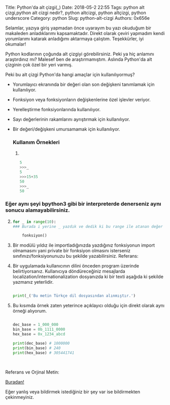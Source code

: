 
Title: Python'da alt çizgi(_)
Date: 2018-05-2 22:55
Tags: python alt çizgi,python alt cizgi nedir?, python altcizgi, python altçizgi, python underscore
Category: python
Slug: python-alt-cizgi
Authors: 0x656e

Selamlar, yazıya giriş yapmadan önce uyarayım bu yazı okuduğum bir makaleden anladıklarımı kapsamaktadır. Direkt olarak çeviri yapmadım kendi yorumlarımı katarak anladığımı aktarmaya çalıştım. Teşekkürler, iyi okumalar!



Python kodlarının çoğunda alt çizgiyi görebilirsiniz. Peki ya hiç anlamını araştırdınız mı? Malesef ben de araştırmamıştım. Aslında Python'da alt çizginin çok özel bir yeri varmış.



Peki bu alt çizgi Python'da hangi amaçlar için kullanılıyormuş?



* Yorumlayıcı ekranında bir değeri olan son değişkeni tanımlamak için kullanılıyor.

* Fonksiyon veya fonksiyonların değişkenlerine özel işlevler veriyor.

* Yerelleştirme fonksiyonlarında kullanılıyor.

* Sayı değerlerinin rakamlarını ayrıştırmak için kullanılıyor.

* Bir değeri/değişkeni umursamamak için kullanılıyor.

  ### Kullanım Örnekleri

  1.
  ```python
     5
     >>>_
     5
     >>>15+35
     50
     >>>_
     50

### Eğer aynı şeyi bpython3 gibi bir interpreterde denerseniz aynı sonucu alamayabilirsiniz.


  2. ```python
     for _ in range(10):
     ### Burada i yerine _ yazdık ve dedik ki bu range ile atanan değer umurumuzda değil.

         fonksiyon()
     ```

  3. Bir modülü yıldız ile importladığınızda yazdığınız fonksiyonun import olmamasını yani private bir fonksiyon olmasını isterseniz sınıfınızı/fonksiyonunuzu bu şekilde yazabilirsiniz. Referans:

     [Python Classes]: https://docs.python.org/3/tutorial/classes.html#private-variables-and-class-local-references

  4. Bir uygulamada kullanıcının dilini önceden program üzerinde belirtiyorsanız. Kullanıcıya döndüreceğiniz mesajlarda localization/internationalization dosyanızda ki bir texti aşağıda ki şekilde yazmanız yeterlidir.

     ```python

     print(_('Bu metin Türkçe dil dosyasından alınmıştır.')
     ```

  5. Bu kısımda örnek zaten yeterince açıklayıcı olduğu için direkt olarak aynı örneği alıyorum.

     ```python

     dec_base = 1_000_000
     bin_base = 0b_1111_0000
     hex_base = 0x_1234_abcd

     print(dec_base) # 1000000
     print(bin_base) # 240
     print(hex_base) # 305441741
     ```

     ​

Referans ve Orjinal Metin:

[Buradan!](https://hackernoon.com/understanding-the-underscore-of-python-309d1a029edc)



Eğer yanlış veya bildirmek istediğiniz bir şey var ise bildirmekten çekinmeyiniz.

